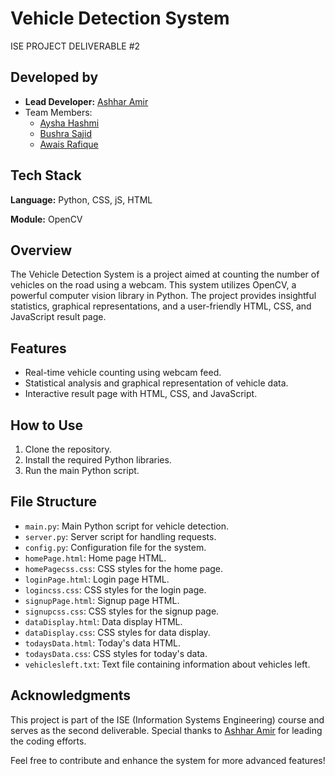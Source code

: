 # Vehicle Detection System

ISE PROJECT DELIVERABLE #2

## Developed by

- **Lead Developer:** [Ashhar Amir](https://www.github.com/ashharamir)
- Team Members:
  - [Aysha Hashmi](#)
  - [Bushra Sajid](#)
  - [Awais Rafique](#)

## Tech Stack

**Language:** Python, CSS, jS, HTML

**Module:** OpenCV

## Overview

The Vehicle Detection System is a project aimed at counting the number of vehicles on the road using a webcam. This system utilizes OpenCV, a powerful computer vision library in Python. The project provides insightful statistics, graphical representations, and a user-friendly HTML, CSS, and JavaScript result page.

## Features

- Real-time vehicle counting using webcam feed.
- Statistical analysis and graphical representation of vehicle data.
- Interactive result page with HTML, CSS, and JavaScript.

## How to Use

1. Clone the repository.
2. Install the required Python libraries.
3. Run the main Python script.

## File Structure

- `main.py`: Main Python script for vehicle detection.
- `server.py`: Server script for handling requests.
- `config.py`: Configuration file for the system.
- `homePage.html`: Home page HTML.
- `homePagecss.css`: CSS styles for the home page.
- `loginPage.html`: Login page HTML.
- `logincss.css`: CSS styles for the login page.
- `signupPage.html`: Signup page HTML.
- `signupcss.css`: CSS styles for the signup page.
- `dataDisplay.html`: Data display HTML.
- `dataDisplay.css`: CSS styles for data display.
- `todaysData.html`: Today's data HTML.
- `todaysData.css`: CSS styles for today's data.
- `vehiclesleft.txt`: Text file containing information about vehicles left.

## Acknowledgments

This project is part of the ISE (Information Systems Engineering) course and serves as the second deliverable. Special thanks to [Ashhar Amir](https://www.github.com/ashharamir) for leading the coding efforts.

Feel free to contribute and enhance the system for more advanced features!
